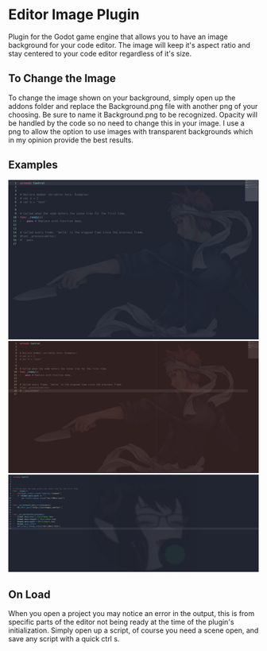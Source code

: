 # Editor Image Plugin
 Plugin for the Godot game engine that allows you to have an image background for your code editor. The image will keep it's aspect ratio and stay centered to your code editor regardless of it's size.


## To Change the Image
To change the image shown on your background, simply open up the addons folder and replace the Background.png file with another png of your choosing. Be sure to name it Background.png to be
recognized. Opacity will be handled by the code so no need to change this in your image. I use a png to allow the option to use images with transparent backgrounds which in my opinion provide the best results.


## Examples
<img src="images/demo1.png" >
<img src="images/demo1.5.png" >
<img src="images/demo2.png" >


## On Load
When you open a project you may notice an error in the output, this is from specific parts of the editor not being ready at the time of the plugin's initialization. Simply open up a script, of course you need a scene open, and save any script with a quick ctrl s.
